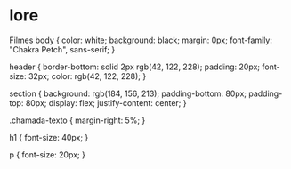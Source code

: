 # lore
Filmes
body {
    color: white;
    background: black;
    margin: 0px;
    font-family: "Chakra Petch", sans-serif;
}

header {
    border-bottom: solid 2px rgb(42, 122, 228);
    padding: 20px;
    font-size: 32px;
    color: rgb(42, 122, 228);
}

section {
    background: rgb(184, 156, 213);
    padding-bottom: 80px;
    padding-top: 80px;
    display: flex;
    justify-content: center;
}

.chamada-texto {
    margin-right: 5%;
}

h1 {
    font-size: 40px;
}

p {
    font-size: 20px;
}

